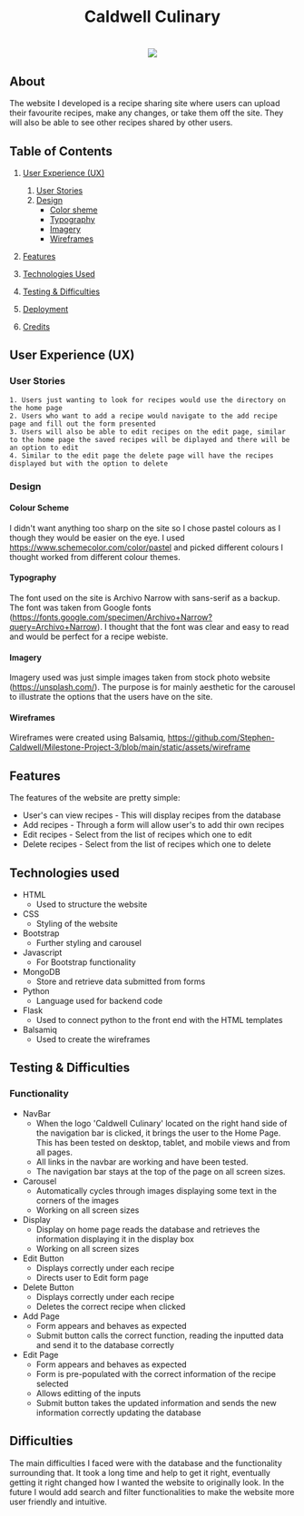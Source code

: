 <h1 align="center">Caldwell Culinary </h1>
<h1 align="center"><img src="static/assets/imgs/responsiveness.JPG"></h1>

## About
The website I developed is a recipe sharing site where users can upload their favourite recipes, make any changes, or take them off the site. They will also be able to see other recipes shared by other users.

## Table of Contents
1. [User Experience (UX)](#user-experience)
    1. [User Stories](#user-stories)
    1. [Design](#design)
        - [Color sheme](#color-scheme)
        - [Typography](#typography)
        - [Imagery](#imagery)
        - [Wireframes](#wireframes)

2. [Features](#features)

3. [Technologies Used](#technologies-used)

4. [Testing & Difficulties](#testing&difficulties)

5. [Deployment](#deployment)

6. [Credits](#credits)

## User Experience (UX)

### User Stories
    1. Users just wanting to look for recipes would use the directory on the home page
    2. Users who want to add a recipe would navigate to the add recipe page and fill out the form presented
    3. Users will also be able to edit recipes on the edit page, similar to the home page the saved recipes will be diplayed and there will be an option to edit
    4. Similar to the edit page the delete page will have the recipes displayed but with the option to delete

### Design

#### Colour Scheme
I didn't want anything too sharp on the site so I chose pastel colours as I though they would be easier on the eye. I used https://www.schemecolor.com/color/pastel and picked different colours I thought worked from different colour themes.

#### Typography
The font used on the site is Archivo Narrow with sans-serif as a backup. The font was taken from Google fonts (https://fonts.google.com/specimen/Archivo+Narrow?query=Archivo+Narrow). I thought that the font was clear and easy to read and would be perfect for a recipe webiste.

#### Imagery
Imagery used was just simple images taken from stock photo website (https://unsplash.com/). The purpose is for mainly aesthetic for the carousel to illustrate the options that the users have on the site.

#### Wireframes
Wireframes were created using Balsamiq, https://github.com/Stephen-Caldwell/Milestone-Project-3/blob/main/static/assets/wireframe

## Features
The features of the website are pretty simple:
- User's can view recipes - This will display recipes from the database
- Add recipes - Through a form will allow user's to add thir own recipes
- Edit recipes - Select from the list of recipes which one to edit
- Delete recipes - Select from the list of recipes which one to delete

## Technologies used
- HTML
    - Used to structure the website
- CSS
    - Styling of the website
- Bootstrap
    - Further styling and carousel
- Javascript
    - For Bootstrap functionality
- MongoDB 
    - Store and retrieve data submitted from forms
- Python
    - Language used for backend code
- Flask
    - Used to connect python to the front end with the HTML templates
- Balsamiq
    - Used to create the wireframes


## Testing & Difficulties
### Functionality
- NavBar
    - When the logo 'Caldwell Culinary' located on the right hand side of the navigation bar is clicked, it brings the user to the Home Page. This has been tested on desktop, tablet, and mobile views and from all pages.
    - All links in the navbar are working and have been tested.
    - The navigation bar stays at the top of the page on all screen sizes.
- Carousel
    - Automatically cycles through images displaying some text in the corners of the images
    - Working on all screen sizes
- Display
    - Display on home page reads the database and retrieves the information displaying it in the display box
    - Working on all screen sizes
- Edit Button
    - Displays correctly under each recipe
    - Directs user to Edit form page
- Delete Button
    - Displays correctly under each recipe
    - Deletes the correct recipe when clicked
- Add Page
    - Form appears and behaves as expected 
    - Submit button calls the correct function, reading the inputted data and send it to the database correctly 
- Edit Page
    - Form appears and behaves as expected
    - Form is pre-populated with the correct information of the recipe selected
    - Allows editting of the inputs
    - Submit button takes the updated information and sends the new information correctly updating the database

## Difficulties
The main difficulties I faced were with the database and the functionality surrounding that. It took a long time and help to get it right, eventually getting it right changed how I wanted the website to originally look.
In the future I would add search and filter functionalities to make the website more user friendly and intuitive.